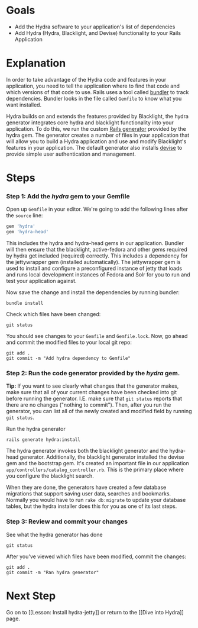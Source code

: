 # Goals
* Add the Hydra software to your application's list of dependencies
* Add Hydra (Hydra, Blacklight, and Devise) functionality to your Rails Application

# Explanation 

In order to take advantage of the Hydra code and features in your application, you need to tell the application where to find that code and which versions of that code to use.  Rails uses a tool called [bundler](http://bundler.io/) to track dependencies.  Bundler looks in the file called `Gemfile` to know what you want installed.

Hydra builds on and extends the features provided by Blacklight, the hydra generator integrates core hydra and blacklight functionality into your application.  To do this, we run the custom [Rails generator](http://guides.rubyonrails.org/generators.html) provided by the hydra gem.  The generator creates a number of files in your application that will allow you to build a Hydra application and use and modify Blacklight's features in your application.  The default generator also installs [devise](https://github.com/plataformatec/devise) to provide simple user authentication and management.

# Steps

### Step 1: Add the *hydra* gem to your Gemfile

Open up `Gemfile` in your editor.   We're going to add the following lines after the `source` line:

```ruby
gem 'hydra'
gem 'hydra-head'
```

This includes the hydra and hydra-head gems in our application.  Bundler will then ensure that the blacklight, active-fedora and other gems required by hydra get included (required) correctly. This includes a dependency for the jettywrapper gem (installed automatically). The jettywrapper gem is used to install and configure a preconfigured instance of jetty that loads and runs local development instances of Fedora and Solr for you to run and test your application against.

Now save the change and install the dependencies by running bundler:
```text
bundle install
```

Check which files have been changed:
```text
git status
```

You should see changes to your `Gemfile` and `Gemfile.lock`.  Now, go ahead and commit the modified files to your local git repo:
```text
git add .
git commit -m "Add hydra dependency to Gemfile"
```

### Step 2: Run the code generator provided by the *hydra* gem.

>
**Tip:** If you want to see clearly what changes that the generator makes, make sure that all of your current changes have been checked into git before running the generator. I.E. make sure that `git status` reports that there are no changes ("nothing to commit").  Then, after you run the generator, you can list all of the newly created and modified field by running `git status`.
>

Run the hydra generator

```text
rails generate hydra:install
```

The hydra generator invokes both the blacklight generator and the hydra-head generator.  Additionally, the blacklight generator installed the devise gem and the bootstrap gem.  It's created an important file in our application `app/controllers/catalog_controller.rb`.  This is the primary place where you configure the blacklight search.

When they are done, the generators have created a few database migrations that support saving user data, searches and bookmarks. Normally you would have to run `rake db:migrate` to update your database tables, but the hydra installer does this for you as one of its last steps.

### Step 3: Review and commit your changes

See what the hydra generator has done
```text
git status
```

After you've viewed which files have been modified, commit the changes:

```text
git add .
git commit -m "Ran hydra generator"
```

# Next Step
Go on to [[Lesson: Install hydra-jetty]] or return to the [[Dive into Hydra]] page.
